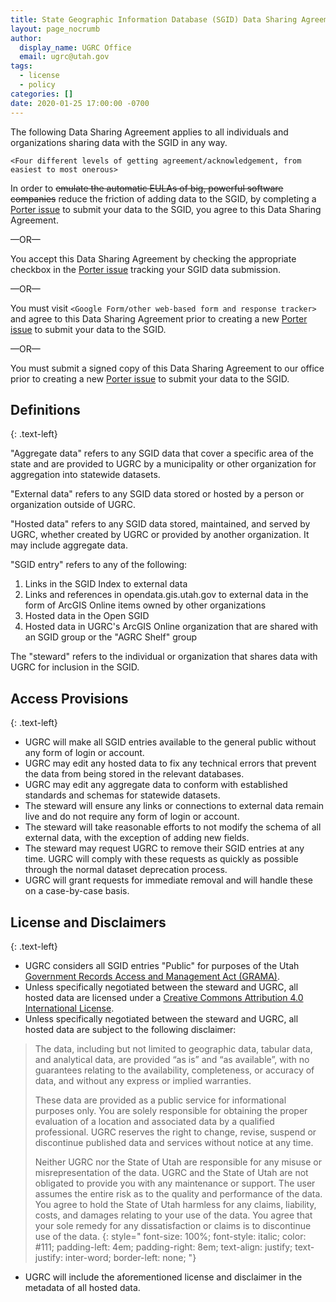 ```yaml
---
title: State Geographic Information Database (SGID) Data Sharing Agreement
layout: page_nocrumb
author:
  display_name: UGRC Office
  email: ugrc@utah.gov
tags:
  - license
  - policy
categories: []
date: 2020-01-25 17:00:00 -0700
---
```


The following Data Sharing Agreement applies to all individuals and organizations sharing data with the SGID in any way.

`<Four different levels of getting agreement/acknowledgement, from easiest to most onerous>`

In order to ~~emulate the automatic EULAs of big, powerful software companies~~ reduce the friction of adding data to the SGID, by completing a [Porter issue](https://github.com/agrc/porter/issues) to submit your data to the SGID, you agree to this Data Sharing Agreement.

—OR—

You accept this Data Sharing Agreement by checking the appropriate checkbox in the [Porter issue](https://github.com/agrc/porter/issues) tracking your SGID data submission.

—OR—

You must visit `<Google Form/other web-based form and response tracker>` and agree to this Data Sharing Agreement prior to creating a new [Porter issue](https://github.com/agrc/porter/issues) to submit your data to the SGID.

—OR—

You must submit a signed copy of this Data Sharing Agreement to our office prior to creating a new [Porter issue](https://github.com/agrc/porter/issues) to submit your data to the SGID.

## Definitions
{: .text-left}

"Aggregate data" refers to any SGID data that cover a specific area of the state and are provided to UGRC by a municipality or other organization for aggregation into statewide datasets.

"External data" refers to any SGID data stored or hosted by a person or organization outside of UGRC.

"Hosted data" refers to any SGID data stored, maintained, and served by UGRC, whether created by UGRC or provided by another organization. It may include aggregate data.

"SGID entry" refers to any of the following:

1. Links in the SGID Index to external data
1. Links and references in opendata.gis.utah.gov to external data in the form of ArcGIS Online items owned by other organizations
1. Hosted data in the Open SGID
1. Hosted data in UGRC's ArcGIS Online organization that are shared with an SGID group or the "AGRC Shelf" group

The "steward" refers to the individual or organization that shares data with UGRC for inclusion in the SGID.

## Access Provisions
{: .text-left}

- UGRC will make all SGID entries available to the general public without any form of login or account.
- UGRC may edit any hosted data to fix any technical errors that prevent the data from being stored in the relevant databases.
- UGRC may edit any aggregate data to conform with established standards and schemas for statewide datasets.
- The steward will ensure any links or connections to external data remain live and do not require any form of login or account.
- The steward will take reasonable efforts to not modify the schema of all external data, with the exception of adding new fields.
- The steward may request UGRC to remove their SGID entries at any time. UGRC will comply with these requests as quickly as possible through the normal dataset deprecation process.
- UGRC will grant requests for immediate removal and will handle these on a case-by-case basis.

## License and Disclaimers
{: .text-left}

- UGRC considers all SGID entries "Public" for purposes of the Utah [Government Records Access and Management Act (GRAMA)](https://archives.utah.gov/rim/government-records-law.html).
- Unless specifically negotiated between the steward and UGRC, all hosted data are licensed under a [Creative Commons Attribution 4.0 International License](https://creativecommons.org/licenses/by/4.0/).
- Unless specifically negotiated between the steward and UGRC, all hosted data are subject to the following disclaimer:

> The data, including but not limited to geographic data, tabular data, and analytical data, are provided “as is” and “as available”, with no guarantees relating to the availability, completeness, or accuracy of data, and without any express or implied warranties.
>
> These data are provided as a public service for informational purposes only. You are solely responsible for obtaining the proper evaluation of a location and associated data by a qualified professional. UGRC reserves the right to change, revise, suspend or discontinue published data and services without notice at any time.
>
> Neither UGRC nor the State of Utah are responsible for any misuse or misrepresentation of the data. UGRC and the State of Utah are not obligated to provide you with any maintenance or support. The user assumes the entire risk as to the quality and performance of the data. You agree to hold the State of Utah harmless for any claims, liability, costs, and damages relating to your use of the data. You agree that your sole remedy for any dissatisfaction or claims is to discontinue use of the data.
{: style="
    font-size: 100%;
    font-style: italic;
    color: #111;
    padding-left: 4em;
    padding-right: 8em;
    text-align: justify;
    text-justify: inter-word;
    border-left: none;
    "}

- UGRC will include the aforementioned license and disclaimer in the metadata of all hosted data.
